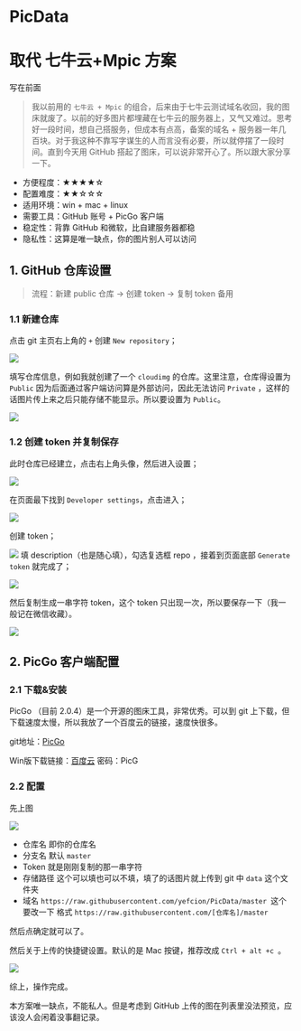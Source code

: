 # PicData

# 取代 七牛云+Mpic 方案

写在前面

> 我以前用的 `七牛云 + Mpic` 的组合，后来由于七牛云测试域名收回，我的图床就废了。以前的好多图片都埋藏在七牛云的服务器上，又气又难过。思考好一段时间，想自己搭服务，但成本有点高，备案的域名 + 服务器一年几百块。对于我这种不靠写字谋生的人而言没有必要，所以就停摆了一段时间。直到今天用 GitHub 搭起了图床，可以说非常开心了。所以跟大家分享一下。


- 方便程度：★★★★☆
- 配置难度：★★☆☆☆
- 适用环境：win + mac + linux
- 需要工具：GitHub 账号 + PicGo 客户端
- 稳定性：背靠 GitHub 和微软，比自建服务器都稳
- 隐私性：这算是唯一缺点，你的图片别人可以访问

## 1. GitHub 仓库设置

> 流程：新建 public 仓库 -> 创建 token -> 复制 token 备用

### 1.1 新建仓库

点击 git 主页右上角的 `+` 创建 `New repository`；

![](https://raw.githubusercontent.com/yefcion/PicData/master/img/20190311222018.png)

填写仓库信息，例如我就创建了一个 `cloudimg` 的仓库。这里注意，仓库得设置为  `Public` 因为后面通过客户端访问算是外部访问，因此无法访问  `Private` ，这样的话图片传上来之后只能存储不能显示。所以要设置为 `Public`。

![](https://raw.githubusercontent.com/yefcion/PicData/master/img/20190311222514.png)

### 1.2 创建 token 并复制保存

此时仓库已经建立，点击右上角头像，然后进入设置；

![](https://raw.githubusercontent.com/yefcion/PicData/master/img/20190311222925.png)

在页面最下找到 `Developer settings`，点击进入；

![](https://raw.githubusercontent.com/yefcion/PicData/master/img/1552314691232.png)

创建 token；

![](https://raw.githubusercontent.com/yefcion/PicData/master/img/20190311223317.png)
填 description（也是随心填），勾选复选框 repo ，接着到页面底部 `Generate token` 就完成了；

![](https://raw.githubusercontent.com/yefcion/PicData/master/img/1552314907794.png)

然后复制生成一串字符 token，这个 token 只出现一次，所以要保存一下（我一般记在微信收藏）。

![](https://raw.githubusercontent.com/yefcion/PicData/master/img/20190311223901.png)

## 2. PicGo 客户端配置

### 2.1 下载&安装

PicGo （目前 2.0.4）是一个开源的图床工具，非常优秀。可以到 git 上下载，但下载速度太慢，所以我放了一个百度云的链接，速度快很多。

git地址：[PicGo](https://github.com/Molunerfinn/PicGo)

Win版下载链接：[百度云](https://pan.baidu.com/s/17KycPMoqNCnc1cR_yQO8nQ) 密码：PicG

### 2.2 配置

先上图

![](https://raw.githubusercontent.com/yefcion/PicData/master/img/20190311224443.png)

- 仓库名 即你的仓库名
- 分支名 默认 `master`  
- Token 就是刚刚复制的那一串字符
- 存储路径 这个可以填也可以不填，填了的话图片就上传到 git 中 `data`  这个文件夹
- 域名 `https://raw.githubusercontent.com/yefcion/PicData/master `这个要改一下 格式 `https://raw.githubusercontent.com/[仓库名]/master`

然后点确定就可以了。



然后关于上传的快捷键设置。默认的是 Mac 按键，推荐改成 `Ctrl + alt +c `。

![](https://raw.githubusercontent.com/yefcion/PicData/master/img/20190311224935.png)

综上，操作完成。

本方案唯一缺点，不能私人。但是考虑到 GitHub 上传的图在列表里没法预览，应该没人会闲着没事翻记录。
